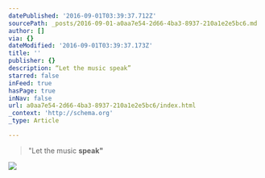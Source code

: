 ```yaml
---
datePublished: '2016-09-01T03:39:37.712Z'
sourcePath: _posts/2016-09-01-a0aa7e54-2d66-4ba3-8937-210a1e2e5bc6.md
author: []
via: {}
dateModified: '2016-09-01T03:39:37.173Z'
title: ''
publisher: {}
description: “Let the music speak”
starred: false
inFeed: true
hasPage: true
inNav: false
url: a0aa7e54-2d66-4ba3-8937-210a1e2e5bc6/index.html
_context: 'http://schema.org'
_type: Article

---
```

> "Let the music **speak"**

![](https://the-grid-user-content.s3-us-west-2.amazonaws.com/74da1107-d8ee-42bc-bfc8-d93c338a794c.jpg)